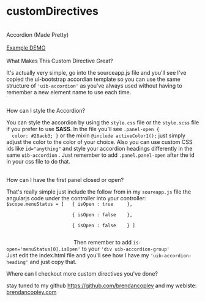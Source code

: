 # customDirectives
</br>
Accordion (Made Pretty)
</br>
</br>
<a href="https://brendancopley.github.io/customDirectives/custom-accordion-ui-bootstrap/" target="_blank">Example DEMO</a>
</br>
</br>
What Makes This Custom Directive Great?
</br>
<p>It's actually very simple, go into the sourceapp.js file and you'll see I've copied the ui-bootstrap accordian template so you can use the same structure of <code>'uib-accordion'</code> as you've always used without having to remember a new element name to use each time.</p> 
</br>
How can I style the Accordion?</br>
<p>You can style the accordion by using the <code>style.css</code> file or the <code>style.scss</code> file if you prefer to use <b>SASS</b>. In the file you'll see <code>.panel-open {
  color: #28acb3; }</code> or the mixin <code>@include activeColor1();</code> just simply adjust the color to the color of your choice. Also you can use custom CSS ids like <code>id="anything"</code> and style your accordion headings differently in the same <code>uib-accordion</code> . Just remember to add <code>.panel.panel-open</code> after the id in your css file to do that.</p>
</br>
How can I have the first panel closed or open? </br>
<p>That's really simple just include the follow from in my <code>soureapp.js</code> file the angularjs code under the controller into your controller: <br><code>$scope.menuStatus = [   { isOpen : true     },<br>
                        { isOpen : false    }, <br>
                        { isOpen : false    } ]<br><br>
						</code> Then remember to add <code>is-open='menuStatus[0].isOpen'</code> to your <code>'div uib-accordion-group'</code></br>
						Just edit the index.html file and you'll see how I have my <code>'uib-accordion-heading'</code> and just copy that.</p>
Where can I checkout more custom directives you've done? </br>
<p>stay tuned to my github <a href="https://github.com/brendancopley">https://github.com/brendancopley</a> and my webiste: <a href="http://brendancopley.com">brendancopley.com</a></p>
